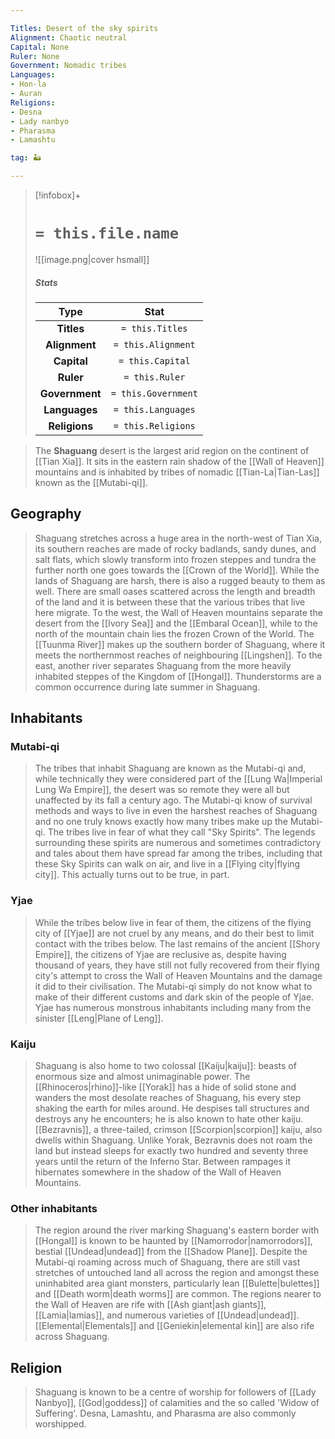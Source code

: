```yaml
---

Titles: Desert of the sky spirits
Alignment: Chaotic neutral
Capital: None
Ruler: None
Government: Nomadic tribes
Languages:
- Hon-la
- Auran
Religions:
- Desna
- Lady nanbyo
- Pharasma
- Lamashtu

tag: 🏜️

---
```


> [!infobox]+
> #  `= this.file.name`
> ![[image.png|cover hsmall]]
> ##### Stats
> Type | Stat |
> :---:|:---:|
> **Titles** | `= this.Titles` |
> **Alignment** | `= this.Alignment` |
> **Capital** | `= this.Capital` |
> **Ruler** | `= this.Ruler` |
> **Government** | `= this.Government` |
> **Languages** | `= this.Languages` |
> **Religions** | `= this.Religions` |



> The **Shaguang** desert is the largest arid region on the continent of [[Tian Xia]]. It sits in the eastern rain shadow of the [[Wall of Heaven]] mountains and is inhabited by tribes of nomadic [[Tian-La|Tian-Las]] known as the [[Mutabi-qi]].



## Geography

> Shaguang stretches across a huge area in the north-west of Tian Xia, its southern reaches are made of rocky badlands, sandy dunes, and salt flats, which slowly transform into frozen steppes and tundra the further north one goes towards the [[Crown of the World]]. While the lands of Shaguang are harsh, there is also a rugged beauty to them as well. There are small oases scattered across the length and breadth of the land and it is between these that the various tribes that live here migrate. To the west, the Wall of Heaven mountains separate the desert from the [[Ivory Sea]] and the [[Embaral Ocean]], while to the north of the mountain chain lies the frozen Crown of the World. The [[Tuunma River]] makes up the southern border of Shaguang, where it meets the northernmost reaches of neighbouring [[Lingshen]]. To the east, another river separates Shaguang from the more heavily inhabited steppes of the Kingdom of [[Hongal]]. Thunderstorms are a common occurrence during late summer in Shaguang.


## Inhabitants


### Mutabi-qi

> The tribes that inhabit Shaguang are known as the Mutabi-qi and, while technically they were considered part of the [[Lung Wa|Imperial Lung Wa Empire]], the desert was so remote they were all but unaffected by its fall a century ago. The Mutabi-qi know of survival methods and ways to live in even the harshest reaches of Shaguang and no one truly knows exactly how many tribes make up the Mutabi-qi. The tribes live in fear of what they call "Sky Spirits". The legends surrounding these spirits are numerous and sometimes contradictory and tales about them have spread far among the tribes, including that these Sky Spirits can walk on air, and live in a [[Flying city|flying city]]. This actually turns out to be true, in part.


### Yjae

> While the tribes below live in fear of them, the citizens of the flying city of [[Yjae]] are not cruel by any means, and do their best to limit contact with the tribes below. The last remains of the ancient [[Shory Empire]], the citizens of Yjae are reclusive as, despite having thousand of years, they have still not fully recovered from their flying city's attempt to cross the Wall of Heaven Mountains and the damage it did to their civilisation. The Mutabi-qi simply do not know what to make of their different customs and dark skin of the people of Yjae. Yjae has numerous monstrous inhabitants including many from the sinister [[Leng|Plane of Leng]].


### Kaiju

> Shaguang is also home to two colossal [[Kaiju|kaiju]]: beasts of enormous size and almost unimaginable power. The [[Rhinoceros|rhino]]-like [[Yorak]] has a hide of solid stone and wanders the most desolate reaches of Shaguang, his every step shaking the earth for miles around. He despises tall structures and destroys any he encounters; he is also known to hate other kaiju. [[Bezravnis]], a three-tailed, crimson [[Scorpion|scorpion]] kaiju, also dwells within Shaguang. Unlike Yorak, Bezravnis does not roam the land but instead sleeps for exactly two hundred and seventy three years until the return of the Inferno Star. Between rampages it hibernates somewhere in the shadow of the Wall of Heaven Mountains.


### Other inhabitants

> The region around the river marking Shaguang's eastern border with [[Hongal]] is known to be haunted by [[Namorrodor|namorrodors]], bestial [[Undead|undead]] from the [[Shadow Plane]]. Despite the Mutabi-qi roaming across much of Shaguang, there are still vast stretches of untouched land all across the region and amongst these uninhabited area giant monsters, particularly lean [[Bulette|bulettes]] and [[Death worm|death worms]] are common. The regions nearer to the Wall of Heaven are rife with [[Ash giant|ash giants]], [[Lamia|lamias]], and numerous varieties of [[Undead|undead]]. [[Elemental|Elementals]] and [[Geniekin|elemental kin]] are also rife across Shaguang.


## Religion

> Shaguang is known to be a centre of worship for followers of [[Lady Nanbyo]], [[God|goddess]] of calamities and the so called 'Widow of Suffering'. Desna, Lamashtu, and Pharasma are also commonly worshipped.







